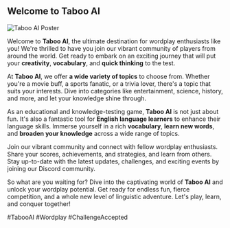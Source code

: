 ## **Welcome to Taboo AI**

![Taboo AI Poster](https://i.ibb.co/dmCtsXW/Poster.png)

Welcome to **Taboo AI**, the ultimate destination for wordplay enthusiasts like you! We're thrilled to have you join our vibrant community of players from around the world. Get ready to embark on an exciting journey that will put your **creativity**, **vocabulary**, and **quick thinking** to the test.

At **Taboo AI**, we offer **a wide variety of topics** to choose from. Whether you're a movie buff, a sports fanatic, or a trivia lover, there's a topic that suits your interests. Dive into categories like entertainment, science, history, and more, and let your knowledge shine through.

As an educational and knowledge-testing game, **Taboo AI** is not just about fun. It's also a fantastic tool for **English language learners** to enhance their language skills. Immerse yourself in a rich **vocabulary**, **learn new words**, and **broaden your knowledge** across a wide range of topics.

Join our vibrant community and connect with fellow wordplay enthusiasts. Share your scores, achievements, and strategies, and learn from others. Stay up-to-date with the latest updates, challenges, and exciting events by joining our Discord community.

So what are you waiting for? Dive into the captivating world of **Taboo AI** and unlock your wordplay potential. Get ready for endless fun, fierce competition, and a whole new level of linguistic adventure. Let's play, learn, and conquer together! 

#TabooAI #Wordplay #ChallengeAccepted
